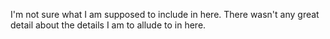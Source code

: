 I'm not sure what I am supposed to include in here. There wasn't any great detail about the details I am to allude to in here.